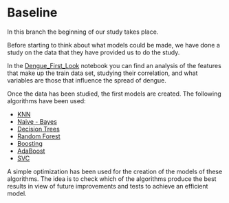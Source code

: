 # Baseline
In this branch the beginning of our study takes place.

Before starting to think about what models could be made, we have done a study on the data that they have provided us to do the study.

In the [Dengue_First_Look](https://github.com/sergiosb99/SSJ_SupervisedLearning/blob/Baseline/Dengue_First_Look.ipynb) notebook you can find an analysis of the features that make up the train data set, studying their correlation, and what variables are those that influence the spread of dengue.

Once the data has been studied, the first models are created. The following algorithms have been used:
  - [KNN](https://github.com/sergiosb99/SSJ_SupervisedLearning/blob/Baseline/Dengue_KNN.ipynb)
  - [Naive - Bayes](https://github.com/sergiosb99/SSJ_SupervisedLearning/blob/Baseline/Dengue_NaiveBayes.ipynb)
  - [Decision Trees](https://github.com/sergiosb99/SSJ_SupervisedLearning/blob/Baseline/Dengue_DecisionTree.ipynb)
  - [Random Forest](https://github.com/sergiosb99/SSJ_SupervisedLearning/blob/Baseline/Dengue_RandomForest.ipynb)
  - [Boosting](https://github.com/sergiosb99/SSJ_SupervisedLearning/blob/Baseline/Dengue_Boosting.ipynb)
  - [AdaBoost](https://github.com/sergiosb99/SSJ_SupervisedLearning/blob/Baseline/Dengue_AdaBoost.ipynb)
  - [SVC](https://github.com/sergiosb99/SSJ_SupervisedLearning/blob/Baseline/Dengue_SVC.ipynb)
  
A simple optimization has been used for the creation of the models of these algorithms.
The idea is to check which of the algorithms produce the best results in view of future improvements and tests to achieve an efficient model.
